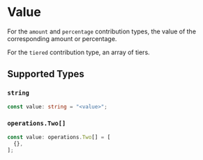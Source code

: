 # Value

For the `amount` and `percentage` contribution types, the value of the corresponding amount or percentage.

For the `tiered` contribution type, an array of tiers.


## Supported Types

### `string`

```typescript
const value: string = "<value>";
```

### `operations.Two[]`

```typescript
const value: operations.Two[] = [
  {},
];
```

